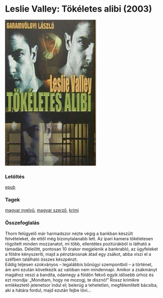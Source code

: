 # <a name="id_628">Leslie Valley: Tökéletes alibi (2003)</a>
<img src="https://github.com/BercziSandor/calibre_lib/raw/main/main/Leslie%20Valley/Tokeletes%20alibi%20%28628%29/cover.jpg" alt="cover" width="300"/>

### Letöltés
[epub](https://github.com/BercziSandor/calibre_lib/raw/main/main/Leslie%20Valley/Tokeletes%20alibi%20%28628%29/Tokeletes%20alibi%20-%20Leslie%20Valley.epub)

### Tagek
[magyar nyelvű](https://github.com/berczisandor/calibre_lib/blob/main/main/_tags/magyar%20nyelv%c5%b1.md), [magyar szerző](https://github.com/berczisandor/calibre_lib/blob/main/main/_tags/magyar%20szerz%c5%91.md), [krimi](https://github.com/berczisandor/calibre_lib/blob/main/main/_tags/krimi.md)

### Összefoglalás
<div>
<p>Thorn felügyelő már harmadszor nézte végig a bankban készült felvételeket, de ettől még bizonytalanabb lett. Az ipari kamera tökéletesen rögzített minden mozzanatot, mi több, ellentétes pozitúrákból is látható a támadás. Délelőtt, pontosan 10 órakor megjelenik a bankrabló, az ügyfeleket a földre kényszeríti, majd a pénztárosnak átad egy zsákot, abba viszi el a széfben található összes készpénzt.<br>Eddig teljesen szokványos – legalábbis bűnügyi szempontból – a történet, ám ami ezután következik az valóban nem mindennapi. Amikor a zsákmányt magához veszi a bandita, odamegy a földön fekvő egyik idősebb úrhoz és ezt mondja: „Mondtam, hogy ne mozogj, te disznó!” Rossz krimikre emlékeztető jelenetsor indul el; belerúg a tehetetlen, megfélemlített bácsiba, aki a hátára fordul, majd ezután fejbe lövi…</p></div>


